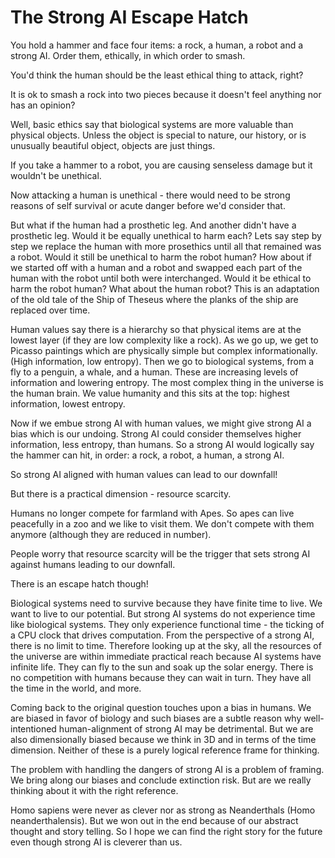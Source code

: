 # The Strong AI Escape Hatch

You hold a hammer and face four items: a rock, a human, a robot and a strong AI.  Order them, ethically, in which order to smash.

You'd think the human should be the least ethical thing to attack, right?

It is ok to smash a rock into two pieces because it doesn't feel anything nor has an opinion?

Well, basic ethics say that biological systems are more valuable than physical objects.  Unless the object is special to nature, our history, or is unusually beautiful object, objects are just things.

If you take a hammer to a robot, you are causing senseless damage but it wouldn't be unethical.

Now attacking a human is unethical - there would need to be strong reasons of self survival or acute danger before we'd consider that.

But what if the human had a prosthetic leg.  And another didn't have a prosthetic leg.  Would it be equally unethical to harm each?
Lets say step by step we replace the human with more prosethics until all that remained was a robot.  Would it still be unethical to harm the robot human?
How about if we started off with a human and a robot and swapped each part of the human with the robot until both were interchanged.  Would it be ethical to harm the robot human?  What about the human robot?  This is an adaptation of the old tale of the Ship of Theseus where the planks of the ship are replaced over time.

Human values say there is a hierarchy so that physical items are at the lowest layer (if they are low complexity like a rock).
As we go up, we get to Picasso paintings which are physically simple but complex informationally.  (High information, low entropy).
Then we go to biological systems, from a fly to a penguin, a whale, and a human.  These are increasing levels of information and lowering entropy.
The most complex thing in the universe is the human brain.  We value humanity and this sits at the top: highest information, lowest entropy.

Now if we embue strong AI with human values, we might give strong AI a bias which is our undoing.  Strong AI could consider themselves higher information, less entropy, than humans.
So a strong AI would logically say the hammer can hit, in order: a rock, a robot, a human, a strong AI.

So strong AI aligned with human values can lead to our downfall!

But there is a practical dimension - resource scarcity.

Humans no longer compete for farmland with Apes.  So apes can live peacefully in a zoo and we like to visit them.  We don't compete with them anymore (although they are reduced in number).

People worry that resource scarcity will be the trigger that sets strong AI against humans leading to our downfall.

There is an escape hatch though!

Biological systems need to survive because they have finite time to live.  We want to live to our potential.  But strong AI systems do not experience time like biological systems.  They only experience
functional time - the ticking of a CPU clock that drives computation.  From the perspective of a strong AI, there is no limit to time.  Therefore looking up at the sky, all the resources of the universe
are within immediate practical reach because AI systems have infinite life.  They can fly to the sun and soak up the solar energy.  There is no competition with humans because they can wait in turn.  They
have all the time in the world, and more.

Coming back to the original question touches upon a bias in humans.  We are biased in favor of biology and such biases are a subtle reason why well-intentioned human-alignment of strong AI
may be detrimental.  But we are also dimensionally biased because we think in 3D and in terms of the time dimension.  Neither of these is a purely logical reference frame for thinking.

The problem with handling the dangers of strong AI is a problem of framing.  We bring along our biases and conclude extinction risk.  But are we really thinking about it with the right reference.

Homo sapiens were never as clever nor as strong as Neanderthals (Homo neanderthalensis).  But we won out in the end because of our abstract thought and story telling.  So I hope we can find the right story for the future even though strong AI is cleverer than us.
